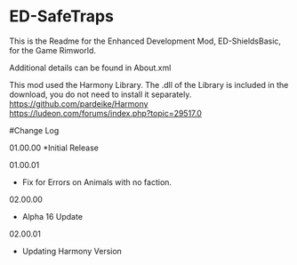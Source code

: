 # ED-SafeTraps
This is the Readme for the Enhanced Development Mod, ED-ShieldsBasic, for the Game Rimworld.

Additional details can be found in About.xml

This mod used the Harmony Library. The .dll of the Library is included in the download, you do not need to install it separately.
https://github.com/pardeike/Harmony
https://ludeon.com/forums/index.php?topic=29517.0

#Change Log

01.00.00
*Initial Release

01.00.01
* Fix for Errors on Animals with no faction.

02.00.00
* Alpha 16 Update

02.00.01
* Updating Harmony Version